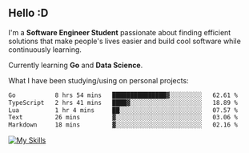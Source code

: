 ## Hello :D

I'm a **Software Engineer Student** passionate about finding efficient solutions that make people's lives easier and build cool software while continuously learning. 

Currently learning **Go** and **Data Science**.

What I have been studying/using on personal projects:
<!--START_SECTION:waka-->

```txt
Go           8 hrs 54 mins   ███████████████▓░░░░░░░░░   62.61 %
TypeScript   2 hrs 41 mins   ████▓░░░░░░░░░░░░░░░░░░░░   18.89 %
Lua          1 hr 4 mins     ██░░░░░░░░░░░░░░░░░░░░░░░   07.57 %
Text         26 mins         ▓░░░░░░░░░░░░░░░░░░░░░░░░   03.06 %
Markdown     18 mins         ▓░░░░░░░░░░░░░░░░░░░░░░░░   02.16 %
```

<!--END_SECTION:waka-->

[![My Skills](https://skillicons.dev/icons?i=dotnet,java,go,py,html,css,js,docker,linux)](https://skillicons.dev)
